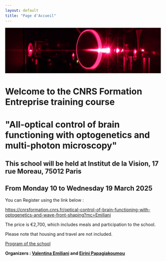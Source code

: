 ```yaml
---
layout: default
title: "Page d'Accueil"
---
```


<div class="banner">
  <img src="assets/banner.jpg" alt="Image de bandeau" class="banner-image">
</div>

<div class="content">
  <h1>Welcome to the CNRS Formation Entreprise training course</h1>
  <h1>"All-optical control of brain functioning with optogenetics and multi-photon microscopy"</h1>
  <h2>This school will be held at Institut de la Vision, 17 rue Moreau, 75012 Paris</h2>
  <h2>From Monday 10 to Wednesday 19 March 2025</h2>
  <p>You can Register using the link below :</p>
  <a href="https://cnrsformation.cnrs.fr/optical-control-of-brain-functioning-with-optogenetics-and-wave-front-shaping?mc=Emiliani">https://cnrsformation.cnrs.fr/optical-control-of-brain-functioning-with-optogenetics-and-wave-front-shaping?mc=Emiliani</a>
  <p>The price is €2,700, which includes meals and participation to the school.</p>
  <p>Please note that housing and travel are not included.</p>
  <a href="assets/program_2025_F.pdf" class="download-link">Program of the school</a>
  <p><b>Organizers : <a href="mailto:valentina.emiliani@inserm.fr">Valentina Emiliani</a> and <a href="mailto:Eirini.papagiakoumou@inserm.fr">Eirini Papagiakoumou</a></b><br>  </p>
</div>
